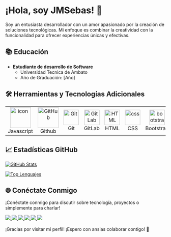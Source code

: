 
# ¡Hola, soy JMSebas! 👋

Soy un entusiasta desarrollador con un amor apasionado por la creación de soluciones tecnológicas. Mi enfoque es combinar la creatividad con la funcionalidad para ofrecer experiencias únicas y efectivas.



## 📚 Educación

- **Estudiante de desarrollo de Software**
  - Universidad Tecnica de Ambato
  - Año de Graduación: [Año]





## 🛠️ Herramientas y Tecnologías Adicionales

<table>
  
  <tr>
    <td align="center" width="96">
        <img src="https://techstack-generator.vercel.app/js-icon.svg" alt="icon" width="65" height="65" />
      <br>Javascript
    </td>
       <td align="center" width="96">
        <img src="https://techstack-generator.vercel.app/github-icon.svg" width="65" height="65" alt="GitHub" />
      <br>Github
    </td>
    <td align="center" width="96">
        <img src="https://skillicons.dev/icons?i=git" width="48" height="48" alt="Git" />
      <br>Git
    </td>
    <td align="center"  width="96">
        <img src="https://skillicons.dev/icons?i=gitlab" width="48" height="48" alt="GitLab" />
      <br>GitLab
    </td>
    <td align="center"  width="96">
        <img src="https://skillicons.dev/icons?i=html" width="48" height="48" alt="HTML" />
      <br>HTML
    </td>
    <td align="center" width="96">
        <img src="https://skillicons.dev/icons?i=css" width="48" height="48" alt="css" />
      <br>CSS
    </td>
    <td align="center"  width="96">
        <img src="https://skillicons.dev/icons?i=bootstrap" width="48" height="48" alt="bootstrap" />
      <br>Bootstrap
    </td>
    <td align="center" width="96">
        <img src="https://skillicons.dev/icons?i=tailwind" width="48" height="48" alt="tailwind" />
      <br>Tailwind
    
  </tr>
 

</table>


## 📈 Estadísticas GitHub

[![GitHub Stats](https://github-readme-stats.vercel.app/api/?username=JMSebas&show_icons=true&count_private=true&hide=stars&include_all_commits=true&theme=radical)](https://github.com/anuraghazra/github-readme-stats)

[![Top Lenguajes](https://github-readme-stats.vercel.app/api/top-langs/?username=JMSebas&layout=compact&theme=radical)](https://github.com/anuraghazra/github-readme-stats)

## 🌐 Conéctate Conmigo

¡Conéctate conmigo para discutir sobre tecnología, proyectos o simplemente para charlar!


<a href="#">
<img src="https://img.shields.io/badge/Instagram-%23E4405F.svg?style=for-the-badge&logo=Instagram&logoColor=white">
</a>

<a href="#">
<img src="https://img.shields.io/badge/YouTube-FF0000?style=for-the-badge&logo=youtube&logoColor=white">
</a>

<a href="#">
<img src="https://img.shields.io/badge/Twitter-%231DA1F2.svg?style=for-the-badge&logo=Twitter&logoColor=white">
</a>

<a href="#">
<img src="https://img.shields.io/badge/Linkedin-%231DA1F2.svg?style=for-the-badge&logo=Linkedin&logoColor=white">
</a>

<a href="#">
<img src="https://img.shields.io/badge/telegram-2CA5E0?style=for-the-badge&logo=telegram&logoColor=white">
</a>

<a href="#">
<img src="https://img.shields.io/badge/gitlab-330F63?style=for-the-badge&logo=gitlab&logoColor=white">
</a>
<br></br>
¡Gracias por visitar mi perfil! ¡Espero con ansias colaborar contigo! 🚀
